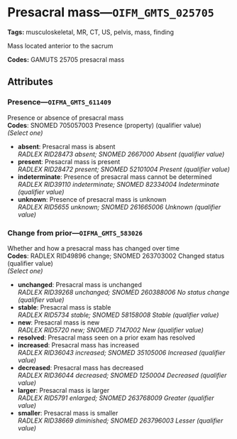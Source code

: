 # Presacral mass—`OIFM_GMTS_025705`

**Tags:** musculoskeletal, MR, CT, US, pelvis, mass, finding

Mass located anterior to the sacrum

**Codes:** GAMUTS 25705 presacral mass

## Attributes

### Presence—`OIFMA_GMTS_611409`

Presence or absence of presacral mass  
**Codes**: SNOMED 705057003 Presence (property) (qualifier value)  
*(Select one)*

- **absent**: Presacral mass is absent  
_RADLEX RID28473 absent; SNOMED 2667000 Absent (qualifier value)_
- **present**: Presacral mass is present  
_RADLEX RID28472 present; SNOMED 52101004 Present (qualifier value)_
- **indeterminate**: Presence of presacral mass cannot be determined  
_RADLEX RID39110 indeterminate; SNOMED 82334004 Indeterminate (qualifier value)_
- **unknown**: Presence of presacral mass is unknown  
_RADLEX RID5655 unknown; SNOMED 261665006 Unknown (qualifier value)_

### Change from prior—`OIFMA_GMTS_583026`

Whether and how a presacral mass has changed over time  
**Codes**: RADLEX RID49896 change; SNOMED 263703002 Changed status (qualifier value)  
*(Select one)*

- **unchanged**: Presacral mass is unchanged  
_RADLEX RID39268 unchanged; SNOMED 260388006 No status change (qualifier value)_
- **stable**: Presacral mass is stable  
_RADLEX RID5734 stable; SNOMED 58158008 Stable (qualifier value)_
- **new**: Presacral mass is new  
_RADLEX RID5720 new; SNOMED 7147002 New (qualifier value)_
- **resolved**: Presacral mass seen on a prior exam has resolved  
- **increased**: Presacral mass has increased  
_RADLEX RID36043 increased; SNOMED 35105006 Increased (qualifier value)_
- **decreased**: Presacral mass has decreased  
_RADLEX RID36044 decreased; SNOMED 1250004 Decreased (qualifier value)_
- **larger**: Presacral mass is larger  
_RADLEX RID5791 enlarged; SNOMED 263768009 Greater (qualifier value)_
- **smaller**: Presacral mass is smaller  
_RADLEX RID38669 diminished; SNOMED 263796003 Lesser (qualifier value)_